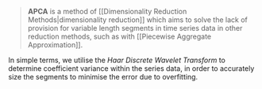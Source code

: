 > **APCA** is a method of [[Dimensionality Reduction Methods|dimensionality reduction]] which aims to solve the lack of provision for variable length segments in time series data in other reduction methods, such as with [[Piecewise Aggregate Approximation]].

In simple terms, we utilise the *Haar Discrete Wavelet Transform* to determine coefficient variance within the series data, in order to accurately size the segments to minimise the error due to overfitting.

